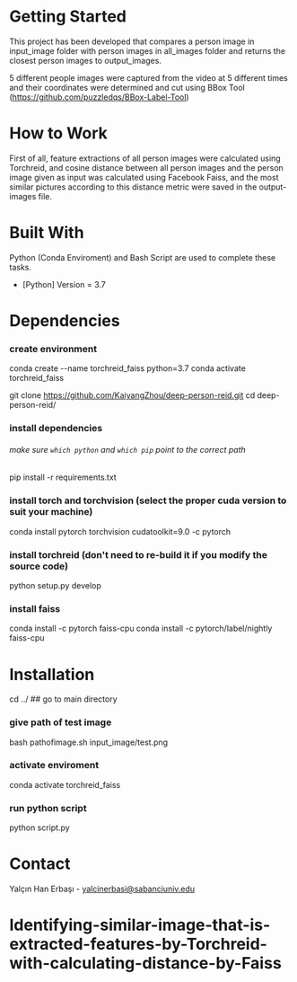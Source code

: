 # Getting Started

This project has been developed that compares a person image in input_image folder with person images in all_images folder and returns the closest person images to output_images.

5 different people images were captured from the video at 5 different times and their coordinates were determined and cut using BBox Tool (https://github.com/puzzledqs/BBox-Label-Tool)

# How to Work

First of all, feature extractions of all person images were calculated using Torchreid, and cosine distance between all person images and the person image given as input was calculated using Facebook Faiss, and the most similar pictures according to this distance metric were saved in the output-images file.

# Built With

Python (Conda Enviroment) and Bash Script are used to complete these tasks.

* [Python] Version = 3.7


# Dependencies

### create environment
conda create --name torchreid_faiss python=3.7
conda activate torchreid_faiss

git clone https://github.com/KaiyangZhou/deep-person-reid.git
cd deep-person-reid/

### install dependencies 
###### make sure `which python` and `which pip` point to the correct path
pip install -r requirements.txt

### install torch and torchvision (select the proper cuda version to suit your machine)
conda install pytorch torchvision cudatoolkit=9.0 -c pytorch

### install torchreid (don't need to re-build it if you modify the source code)
python setup.py develop

### install faiss
conda install -c pytorch faiss-cpu
conda install -c pytorch/label/nightly faiss-cpu

# Installation

cd ../ ## go to main directory
### give path of test image
bash pathofimage.sh input_image/test.png 

### activate enviroment
conda activate torchreid_faiss

### run python script
python script.py

# Contact

Yalçın Han Erbaşı - yalcinerbasi@sabanciuniv.edu






# Identifying-similar-image-that-is-extracted-features-by-Torchreid-with-calculating-distance-by-Faiss
